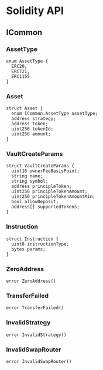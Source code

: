 # Solidity API

## ICommon

### AssetType

```solidity
enum AssetType {
  ERC20,
  ERC721,
  ERC1155
}
```

### Asset

```solidity
struct Asset {
  enum ICommon.AssetType assetType;
  address strategy;
  address token;
  uint256 tokenId;
  uint256 amount;
}
```

### VaultCreateParams

```solidity
struct VaultCreateParams {
  uint16 ownerFeeBasisPoint;
  string name;
  string symbol;
  address principleToken;
  uint256 principleTokenAmount;
  uint256 principleTokenAmountMin;
  bool allowDeposit;
  address[] supportedTokens;
}
```

### Instruction

```solidity
struct Instruction {
  uint8 instructionType;
  bytes params;
}
```

### ZeroAddress

```solidity
error ZeroAddress()
```

### TransferFailed

```solidity
error TransferFailed()
```

### InvalidStrategy

```solidity
error InvalidStrategy()
```

### InvalidSwapRouter

```solidity
error InvalidSwapRouter()
```

